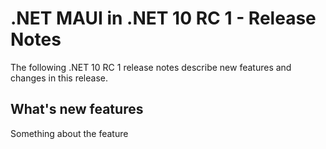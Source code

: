 # .NET MAUI in .NET 10 RC 1 - Release Notes

The following .NET 10 RC 1 release notes describe new features and changes in
this release.

## What's new features

Something about the feature
